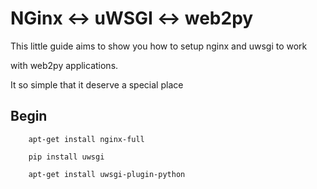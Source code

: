 # NGinx <-> uWSGI <-> web2py

This little guide aims to show you how to setup nginx and uwsgi to work

with web2py applications.

It so simple that it deserve a special place


## Begin

        apt-get install nginx-full

        pip install uwsgi

        apt-get install uwsgi-plugin-python

